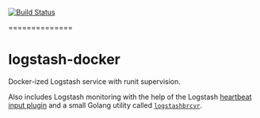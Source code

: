 [![Build Status](https://travis-ci.org/hellofresh/logstash-docker.svg?branch=master)](https://travis-ci.org/hellofresh/logstash-docker)

==============

# logstash-docker
Docker-ized Logstash service with runit supervision.

Also includes Logstash monitoring with the help of the Logstash [heartbeat input plugin]() and a small Golang utility called [`logstashbrcvr`](https://github.com/hellofresh/logstashbrcvr).
